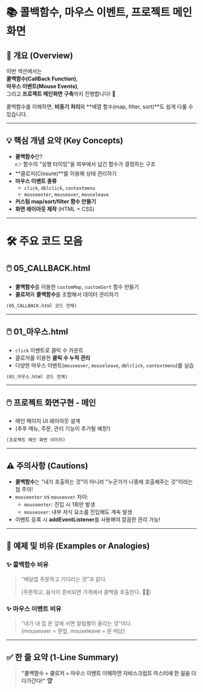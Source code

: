 # 📚 콜백함수, 마우스 이벤트, 프로젝트 메인화면

## 📌 개요 (Overview)

이번 섹션에서는  
**콜백함수(CallBack Function)**,  
**마우스 이벤트(Mouse Events)**,  
그리고 **프로젝트 메인화면 구축**까지 진행합니다! 🚀

콜백함수를 이해하면, **비동기 처리**와 **배열 함수(map, filter, sort)**도 쉽게 다룰 수 있습니다.

---

## 💡 핵심 개념 요약 (Key Concepts)

- **콜백함수**란?  
  👉 함수의 "실행 타이밍"을 외부에서 넘긴 함수가 결정하는 구조
- **클로저(Closure)**를 이용해 상태 관리하기
- **마우스 이벤트 종류**  
  - `click`, `dblclick`, `contextmenu`
  - `mouseenter`, `mouseover`, `mouseleave`
- **커스텀 map/sort/filter 함수 만들기**
- **화면 레이아웃 제작** (HTML + CSS)

---

# 🛠 주요 코드 모음

## 🖱️ 05_CALLBACK.html

- **콜백함수**를 이용한 `customMap`, `customSort` 함수 만들기
- **클로저**와 **콜백함수**를 조합해서 데이터 관리하기

```html
(05_CALLBACK.html 코드 전체)
```

---

## 🖱️ 01_마우스.html

- `click` 이벤트로 클릭 수 카운트
- 클로저를 이용한 **클릭 수 누적 관리**
- 다양한 마우스 이벤트(`mouseover`, `mouseleave`, `dblclick`, `contextmenu`)를 실습

```html
(01_마우스.html 코드 전체)
```

---

## 🖱️ 프로젝트 화면구현 - 메인

- 메인 페이지 UI 레이아웃 설계
- (추후 메뉴, 주문, 관리 기능이 추가될 예정!)

```html
(프로젝트 메인 화면 이미지)
```

---

## ⚠ 주의사항 (Cautions)

- **콜백함수**는 "내가 호출하는 것"이 아니라 "누군가가 나중에 호출해주는 것"이라는 점 주의!  
- `mouseenter` vs `mouseover` 차이:  
  - `mouseenter`: 진입 시 1회만 발생
  - `mouseover`: 내부 자식 요소를 진입해도 계속 발생
- 이벤트 등록 시 **addEventListener**를 사용해야 깔끔한 관리 가능!

---

## 🧪 예제 및 비유 (Examples or Analogies)

### ✨ 콜백함수 비유
> "배달앱 주문하고 기다리는 것"과 같다.  
>  
> (주문하고, 음식이 준비되면 가게에서 콜백을 호출한다. 🍔📞)

### ✨ 마우스 이벤트 비유
> "네가 내 집 문 앞에 서면 알림벨이 울리는 것"이다.  
> (mouseover = 문앞, mouseleave = 문 떠남)

---

## ✅ 한 줄 요약 (1-Line Summary)

> **"콜백함수 + 클로저 + 마우스 이벤트 이해하면 자바스크립트 마스터에 한 걸음 더 다가간다!" 🏆**

